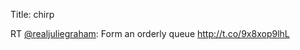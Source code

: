 Title: chirp

RT <a href="http://twitter.com/realjuliegraham">@realjuliegraham</a>: Form an orderly queue <a href="http://t.co/9x8xop9lhL">http://t.co/9x8xop9lhL</a>

